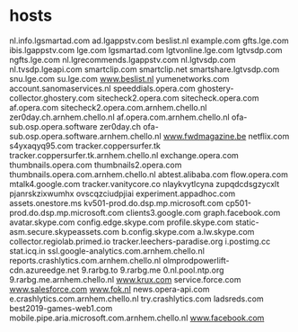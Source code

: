 # hosts
nl.info.lgsmartad.com
ad.lgappstv.com
beslist.nl
example.com
gfts.lge.com
ibis.lgappstv.com
lge.com
lgsmartad.com
lgtvonline.lge.com
lgtvsdp.com
ngfts.lge.com
nl.lgrecommends.lgappstv.com
nl.lgtvsdp.com
nl.tvsdp.lgeapi.com
smartclip.com
smartclip.net
smartshare.lgtvsdp.com
snu.lge.com
su.lge.com
www.beslist.nl
yumenetworks.com
account.sanomaservices.nl
speeddials.opera.com
ghostery-collector.ghostery.com
sitecheck2.opera.com
sitecheck.opera.com
af.opera.com
sitecheck2.opera.com.arnhem.chello.nl
zer0day.ch.arnhem.chello.nl
af.opera.com.arnhem.chello.nl
ofa-sub.osp.opera.software
zer0day.ch
ofa-sub.osp.opera.software.arnhem.chello.nl
www.fwdmagazine.be
netflix.com
s4yxaqyq95.com
tracker.coppersurfer.tk
tracker.coppersurfer.tk.arnhem.chello.nl
exchange.opera.com
thumbnails.opera.com
thumbnails2.opera.com
thumbnails.opera.com.arnhem.chello.nl
abtest.alibaba.com
flow.opera.com
mtalk4.google.com
tracker.vanitycore.co
nlaykvytlcyna
zupqdcdsgzycxlt
pjanrskzixwumhx
ovscqzciudpjiai
experiment.appadhoc.com
assets.onestore.ms
kv501-prod.do.dsp.mp.microsoft.com
cp501-prod.do.dsp.mp.microsoft.com
clients3.google.com
graph.facebook.com
avatar.skype.com
config.edge.skype.com
profile.skype.com
static-asm.secure.skypeassets.com
b.config.skype.com
a.lw.skype.com
collector.regiolab.primed.io
tracker.leechers-paradise.org
i.postimg.cc
stat.icq.in
ssl.google-analytics.com.arnhem.chello.nl
reports.crashlytics.com.arnhem.chello.nl
olmprodpowerlift-cdn.azureedge.net
9.rarbg.to
9.rarbg.me
0.nl.pool.ntp.org
9.rarbg.me.arnhem.chello.nl
www.krux.com
service.force.com
www.salesforce.com
www.fok.nl
news.opera-api.com
e.crashlytics.com.arnhem.chello.nl
try.crashlytics.com
ladsreds.com
best2019-games-web1.com
mobile.pipe.aria.microsoft.com.arnhem.chello.nl
www.facebook.com
